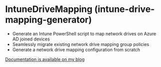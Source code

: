 # IntuneDriveMapping (intune-drive-mapping-generator)

* Generate an Intune PowerShell script to map network drives on Azure AD joined devices
* Seamlessly migrate existing network drive mapping group policies
* Generate a network drive mapping configuration from scratch

[Documentation is available on my blog](https://tech.nicolonsky.ch/next-level-network-drive-mapping-with-intune/)
